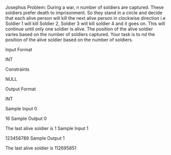 Josephus Problem: During a war, n number of soldiers are captured. These soldiers prefer death to imprisonment. So they stand in a circle and decide that each alive person will kill the next alive person in clockwise direction i.e Soldier 1 will kill Soldier 2, Soldier 3 will kill soldier 4 and it goes on. This will continue until only one soldier is alive. The position of the alive soldier varies based on the number of soldiers captured. Your task is to nd the position of the alive soldier based on the number of soldiers.

Input Format

INT

Constraints

NULL

Output Format

INT

Sample Input 0

16
Sample Output 0

The last alive soldier is 1
Sample Input 1

123456789 
Sample Output 1

The last alive soldier is 112695851

